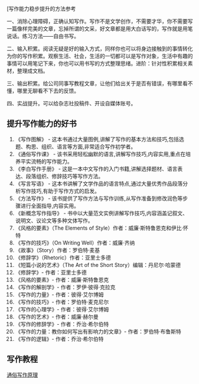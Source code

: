[写作能力稳步提升的方法参考

一、消除心理障碍，正确认知写作。写作不是文学创作，不需要才华，你不需要写一篇像样完美的文章，忘掉所谓的文采，好文章都是用大白话写的，写作就是用笔说话。练习方法——自由书写。

二、输入积累。阅读无疑是好的输入方式，同样你也可以将身边接触到的事情转化为你的写作积累。观察生活、社会，生活的一切都可以是写作对象，生活中有趣的事情可以用笔记下来，你也可以用书写的方式整理思绪。进阶：针对性积累相关素材，整理成文档。

三、输出积累。给公司同事写教程文章，让他们给出关于是否有错误，有哪里看不懂，哪里无聊看不下去的反馈。

四、实战提升。可以给杂志社投稿件、开设自媒体账号。

## 提升写作能力的好书

1. 《写作图解》 - 这本书通过大量图例,讲解了写作的基本方法和技巧,包括选题、构思、组织、语言等方面,非常适合写作初学者。
2. 《通俗写作课》 - 该书采用轻松幽默的语言,讲解写作技巧,内容实用,重点在培养平实流畅的写作能力。
3. 《李白写作手册》 - 这是一本中文写作的入门书籍,讲解选择题材、语言表达、段落组织、修辞技巧等写作方法。
4. 《写言写语》 - 这本书讲解了文学作品的语言特点,通过大量优秀作品段落分析写作技巧,有助于写作方式的启发。
5. 《方法写作》 - 该书提供了写作方法与写作训练,从写作准备到修改润色等步骤进行全面指导,内容实用。
6. 《新概念写作指导》 - 书中以大量范文实例讲解写作技巧,内容涵盖记叙文、说明文、议论文等多种文体写作。
1. 《风格的要素》（The Elements of Style）作者：威廉·斯特鲁恩克和伊比·怀特
2. 《写作的技巧》（On Writing Well）作者：威廉·齐纳
3. 《故事》（Story）作者：罗伯特·麦基
4. 《修辞学》（Rhetoric）作者：亚里士多德
5. 《短篇小说的艺术》（The Art of the Short Story）编辑：丹尼尔·哈蒙德
1. 《修辞学》- 作者：亚里士多德
2. 《风格的要素》- 作者：威廉·斯特鲁恩克
3. 《写作的解剖学》- 作者：罗伊·彼得·克拉克
4. 《写作的力量》- 作者：彼得·艾尔博姆
5. 《写作的技巧》- 作者：罗伯特·麦克尼尔
6. 《写作的心理学》- 作者：彼得·艾尔博姆
7. 《写作的艺术》- 作者：威廉·赫尔曼
8. 《写作的修辞学》- 作者：乔治·希尔伯特
9. 《写作的力量：教你如何写出有影响力的文章》- 作者：罗伯特·布鲁斯特
10. 《写作的逻辑》- 作者：乔治·希尔伯特

## 写作教程

[通俗写作原理](https://www.zhihu.com/education/video-course/1576301540578598912?section_id=1578801209091272706)